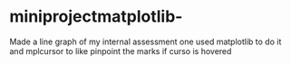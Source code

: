 # miniprojectmatplotlib-
Made a line graph of my internal assessment one used matplotlib to do it and mplcursor to like pinpoint the marks if curso is hovered
